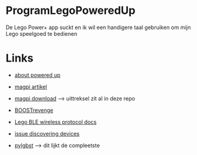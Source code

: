 # ProgramLegoPoweredUp
De Lego Power+ app suckt en ik wil een handigere taal gebruiken om mijn Lego speelgoed te bedienen

# Links
 - [about powered up](https://www.lego.com/en-us/themes/powered-up/about)
 - [magpi artikel](https://magpi.raspberrypi.com/articles/hack-lego-boost-with-raspberry-pi)
 - [magpi download](https://magpi.raspberrypi.com/issues/80/pdf/download) --> uittreksel zit al in deze repo

 - [BOOSTrevenge](https://github.com/JorgePe/BOOSTreveng)
 - [Lego BLE wireless protocol docs](https://github.com/LEGO/lego-ble-wireless-protocol-docs)
 - [issue discovering devices](https://github.com/undera/pylgbst/issues/7)
 - [pylgbst](https://github.com/undera/pylgbst) --> dit lijkt de compleetste
